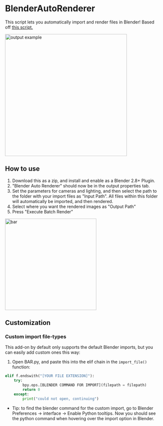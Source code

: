 # BlenderAutoRenderer

This script lets you automatically import and render files in Blender! 
Based off [this script.](https://gist.github.com/der-Daniel/cfc93a4661f47e66bfd4ebd81efbb943)

<img height="400" alt="output example" src="https://user-images.githubusercontent.com/36818485/123545506-a3322b00-d758-11eb-90e6-36227326429d.png">

## How to use 

1. Download this as a zip, and install and enable as a Blender 2.8+ Plugin.
2. "Blender Auto Renderer" should now be in the output properties tab.
3. Set the parameters for cameras and lighting, and then select the path to the folder with your import files as "Input Path". All files within this folder will automatically be imported, and then rendered.
4. Select where you want the rendered images as "Output Path"
5. Press "Execute Batch Render"

<img width="300" alt="bar" src="https://user-images.githubusercontent.com/36818485/127747435-ffde6756-e6f5-433d-b4c9-2ea353f1f376.PNG">


## Customization

### Custom import file-types
This add-on by default only supports the default Blender imports, but you can easily add custom ones this way:

1. Open BAR.py, and paste this into the elif chain in the ```import_file() ``` function:

```py
elif f.endswith("[YOUR FILE EXTENSION]"):
    try:
        bpy.ops.[BLENDER COMMAND FOR IMPORT](filepath = filepath)
        return 0
    except:
        print("could not open, continuing")
```

- Tip: to find the blender command for the custom import, go to Blender Preferences -> interface -> Enable Python tooltips. Now you should see the python command when hovering over the import option in Blender.  
